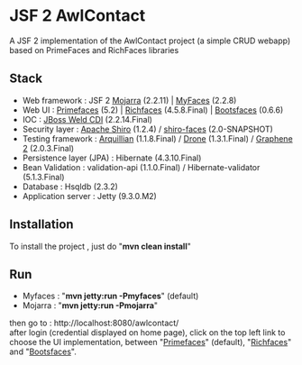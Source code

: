 JSF 2 AwlContact
===========================

A JSF 2 implementation of the AwlContact project (a simple CRUD webapp) based on PrimeFaces and RichFaces libraries 

Stack
-----

- Web framework           : JSF 2 [Mojarra](https://javaserverfaces.java.net/) (2.2.11) | [MyFaces](https://myfaces.apache.org/) (2.2.8)
- Web UI                  : [Primefaces](http://www.primefaces.org) (5.2) | [Richfaces](http://richfaces.jboss.org) (4.5.8.Final) | [Bootsfaces](http://bootsfaces.net/) (0.6.6)
- IOC                     : [JBoss Weld CDI](http://weld.cdi-spec.org/) (2.2.14.Final)
- Security layer          : [Apache Shiro](http://shiro.apache.org/) (1.2.4) / [shiro-faces](http://deluan.github.io/shiro-faces/) (2.0-SNAPSHOT)
- Testing framework       : [Arquillian](http://arquillian.org/) (1.1.8.Final) / [Drone](https://docs.jboss.org/author/display/ARQ/Drone) (1.3.1.Final) / [Graphene 2](https://docs.jboss.org/author/display/ARQGRA2/Home) (2.0.3.Final)
- Persistence layer (JPA) : Hibernate (4.3.10.Final)
- Bean Validation         : validation-api (1.1.0.Final) / Hibernate-validator (5.1.3.Final)
- Database                : Hsqldb (2.3.2) 
- Application server      : Jetty (9.3.0.M2)


Installation
------------

To install the project , just do "__mvn clean install__"

Run
---

- Myfaces : "__mvn jetty:run -Pmyfaces__" (default)
- Mojarra : "__mvn jetty:run -Pmojarra__"

then go to  : http://localhost:8080/awlcontact/  
after login (credential displayed on home page), click on the top left link to choose the UI implementation, between "[Primefaces](http://www.primefaces.org)" (default), "[Richfaces](http://richfaces.jboss.org)" and "[Bootsfaces](http://bootsfaces.net/)". 
